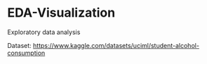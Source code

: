 # EDA-Visualization
Exploratory data analysis

Dataset: https://www.kaggle.com/datasets/uciml/student-alcohol-consumption
